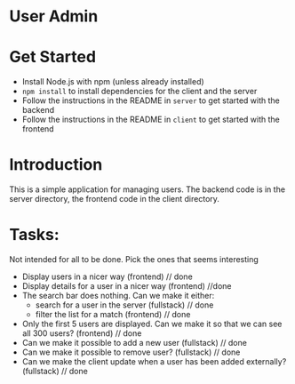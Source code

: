 # User Admin

# Get Started

- Install Node.js with npm (unless already installed)
- `npm install` to install dependencies for the client and the server
- Follow the instructions in the README in `server` to get started with the backend
- Follow the instructions in the README in `client` to get started with the frontend

# Introduction

This is a simple application for managing users. The backend code is in the server directory, the frontend code in the
client directory.

# Tasks:

Not intended for all to be done. Pick the ones that seems interesting

- Display users in a nicer way (frontend) // done
- Display details for a user in a nicer way (frontend) //done
- The search bar does nothing. Can we make it either:
  - search for a user in the server (fullstack) // done
  - filter the list for a match (frontend) // done
- Only the first 5 users are displayed. Can we make it so that we can see all 300 users? (frontend) // done
- Can we make it possible to add a new user (fullstack) // done
- Can we make it possible to remove user? (fullstack) // done
- Can we make the client update when a user has been added externally? (fullstack) // done
